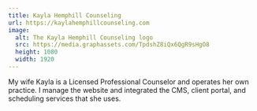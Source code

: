 ```yaml
---
title: Kayla Hemphill Counseling
url: https://kaylahemphillcounseling.com
image:
  alt: The Kayla Hemphill Counseling logo
  src: https://media.graphassets.com/TpdshZ8iQx6QgR9sHgO8
  height: 1080
  width: 1920
---
```


My wife Kayla is a Licensed Professional Counselor and operates her own practice. I manage the website and integrated the CMS, client portal, and scheduling services that she uses.
